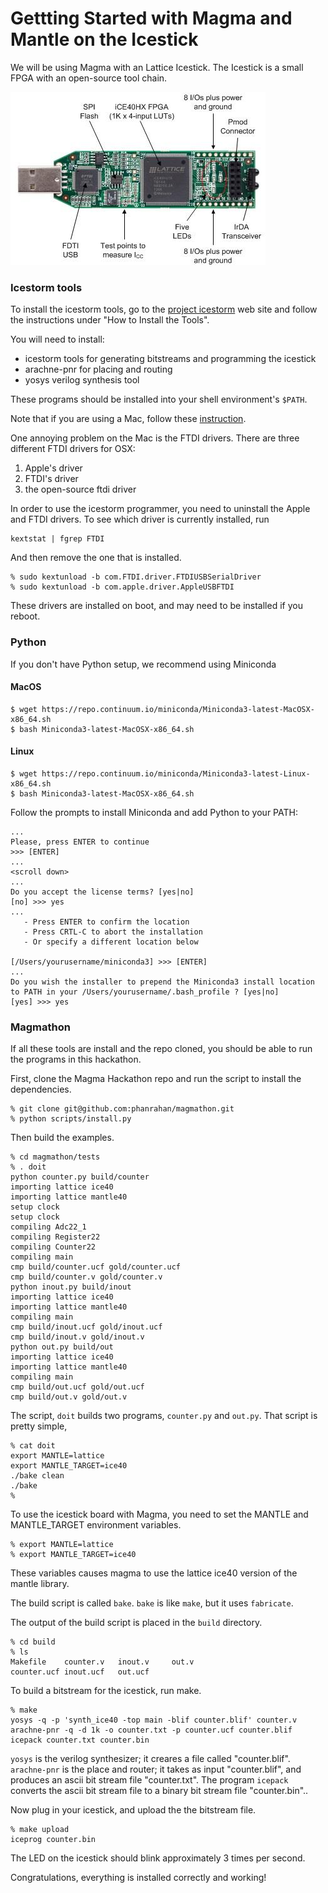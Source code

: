 # Gettting Started with Magma and Mantle on the Icestick

We will be using Magma with an Lattice Icestick.
The Icestick is a small FPGA with an open-source tool chain.

![icestick](images/icestick.jpg)

### Icestorm tools

To install the icestorm tools, go to the [project
icestorm](http://www.clifford.at/icestorm/) web site and follow the
instructions under "How to Install the Tools".

You will need to install:
* icestorm tools for generating bitstreams and programming the icestick
* arachne-pnr for placing and routing 
* yosys verilog synthesis tool

These programs should be installed into your shell environment's `$PATH`.

Note that if you are using a Mac, follow these
[instruction](http://www.clifford.at/icestorm/notes_osx.html).

One annoying problem on the Mac is the FTDI drivers.  There are three different
FTDI drivers for OSX:
1. Apple's driver
2. FTDI's driver
3. the open-source ftdi driver

In order to use the icestorm programmer, you need to uninstall the Apple and
FTDI drivers.  To see which driver is currently installed, run

```
kextstat | fgrep FTDI
```

And then remove the one that is installed.

```
% sudo kextunload -b com.FTDI.driver.FTDIUSBSerialDriver
% sudo kextunload -b com.apple.driver.AppleUSBFTDI
```

These drivers are installed on boot, and may need to be installed if you
reboot.

### Python

If you don't have Python setup, we recommend using Miniconda

#### MacOS
```
$ wget https://repo.continuum.io/miniconda/Miniconda3-latest-MacOSX-x86_64.sh
$ bash Miniconda3-latest-MacOSX-x86_64.sh
```

#### Linux
```
$ wget https://repo.continuum.io/miniconda/Miniconda3-latest-Linux-x86_64.sh
$ bash Miniconda3-latest-MacOSX-x86_64.sh
```

Follow the prompts to install Miniconda and add Python to your PATH:

```
...
Please, press ENTER to continue
>>> [ENTER]
...
<scroll down>
...
Do you accept the license terms? [yes|no]
[no] >>> yes
...
   - Press ENTER to confirm the location
   - Press CRTL-C to abort the installation
   - Or specify a different location below

[/Users/yourusername/miniconda3] >>> [ENTER]
...
Do you wish the installer to prepend the Miniconda3 install location
to PATH in your /Users/yourusername/.bash_profile ? [yes|no]
[yes] >>> yes
```

### Magmathon

If all these tools are install and the repo cloned, you should be able to run
the programs in this hackathon.

First, clone the Magma Hackathon repo and run the script to install the
dependencies.

```
% git clone git@github.com:phanrahan/magmathon.git
% python scripts/install.py
```

Then build the examples.

```
% cd magmathon/tests
% . doit
python counter.py build/counter
importing lattice ice40
importing lattice mantle40
setup clock
setup clock
compiling Adc22_1
compiling Register22
compiling Counter22
compiling main
cmp build/counter.ucf gold/counter.ucf
cmp build/counter.v gold/counter.v
python inout.py build/inout
importing lattice ice40
importing lattice mantle40
compiling main
cmp build/inout.ucf gold/inout.ucf
cmp build/inout.v gold/inout.v
python out.py build/out
importing lattice ice40
importing lattice mantle40
compiling main
cmp build/out.ucf gold/out.ucf
cmp build/out.v gold/out.v

```

The script, `doit` builds two programs, `counter.py` and `out.py`.
That script is pretty simple,

```
% cat doit
export MANTLE=lattice
export MANTLE_TARGET=ice40
./bake clean
./bake
%
```
To use the icestick board with Magma,
you need to set the MANTLE and MANTLE_TARGET environment variables.
```
% export MANTLE=lattice
% export MANTLE_TARGET=ice40
```
These variables causes magma to use the lattice ice40 version
of the mantle library.

The build script is called `bake`.
`bake` is like `make`, but it uses `fabricate`.

The output of the build script is placed in the `build` directory.
```
% cd build
% ls
Makefile    counter.v   inout.v     out.v
counter.ucf inout.ucf   out.ucf
```
To build a bitstream for the icestick, run make.
```
% make
yosys -q -p 'synth_ice40 -top main -blif counter.blif' counter.v
arachne-pnr -q -d 1k -o counter.txt -p counter.ucf counter.blif 
icepack counter.txt counter.bin
```
`yosys` is the verilog synthesizer;
it creares a file called "counter.blif".
`arachne-pnr` is the place and router;
it takes as input "counter.blif", 
and produces an ascii bit stream file "counter.txt".
The program `icepack` converts the ascii bit stream file
to a binary bit stream file "counter.bin"..

Now plug in your icestick,
and upload the the bitstream file.
```
% make upload
iceprog counter.bin
```
The LED on the icestick should blink approximately 3 times per second.

Congratulations, everything is installed correctly and working!




